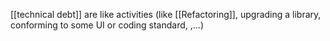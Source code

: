 [[technical debt]] are like activities (like [[Refactoring]], upgrading a library, conforming to some UI or coding standard, ,...) 